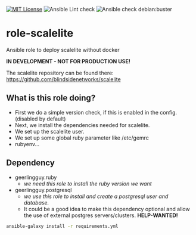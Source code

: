 [![MIT License](https://raw.githubusercontent.com/roles-ansible/role-scalelite/master/.github/license.svg?sanitize=true)](https://github.com/roles-ansible/role_scalelite/blob/master/LICENSE)
![Ansible Lint check](https://github.com/roles-ansible/role-scalelite/workflows/Ansible%20Lint%20check/badge.svg)
![Ansible check debian:buster](https://github.com/roles-ansible/role-scalelite/workflows/Ansible%20check%20debian:buster/badge.svg)

# role-scalelite
Ansible role to deploy scalelite without docker

**IN DEVELOPMENT - NOT FOR PRODUCTION USE!**

The scalelite repository can be found there:
https://github.com/blindsidenetworks/scalelite


 What is this role doing?
--------------------
 + First we do a simple version check, if this is enabled in the config. (disabled by default)
 + Next, we install the dependencies needed for scalelite.
 + We set up the scalelite user.
 + We set up some global ruby parameter like /etc/gemrc
 + rubyenv...

 Dependency
------
 + geerlingguy.ruby
   * *we need this role to install the ruby version we want*
 + geerlingguy.postgresql
   * *we use this role to install and create a postgresql user and database.*
   * It could be a good idea to make this dependency optional and allow the use of external postgres servers/clusters. **HELP-WANTED!**


```bash
ansible-galaxy install -r requirements.yml
```

